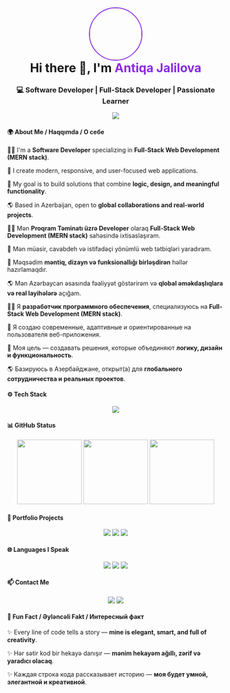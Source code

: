 <h1 align="center">
  <img src="https://raw.githubusercontent.com/codelady-ship/codelady-ship/main/profile.jpg" width="120" style="border-radius:50%; border:2px solid #8A2BE2;" />
  <br>
  Hi there 👋, I'm <span style="color:#8A2BE2">Antiqa Jalilova</span>
</h1>
<h3 align="center">💻 Software Developer | Full-Stack Developer | Passionate Learner</h3>
<p align="center">
  <img src="https://readme-typing-svg.herokuapp.com?font=Fira+Code&size=24&pause=1000&color=8A2BE2&width=500&lines=Creative+%26+modern+web+experiences...;Learning+every+day...;Collaborating+globally..." />
</p>

<h4>🌍 About Me / Haqqımda / О себе</h4>
<p>👩‍💻 I'm a <b>Software Developer</b> specializing in <b>Full-Stack Web Development (MERN stack)</b>.</p>
<p>🚀 I create modern, responsive, and user-focused web applications.</p>
<p>🎯 My goal is to build solutions that combine <b>logic, design, and meaningful functionality</b>.</p>
<p>🌎 Based in Azerbaijan, open to <b>global collaborations and real-world projects</b>.</p>

<p>👩‍💻 Mən <b>Proqram Təminatı üzrə Developer</b> olaraq <b>Full-Stack Web Development (MERN stack)</b> sahəsində ixtisaslaşıram.</p>
<p>🚀 Mən müasir, cavabdeh və istifadəçi yönümlü web tətbiqləri yaradıram.</p>
<p>🎯 Məqsədim <b>məntiq, dizayn və funksionallığı birləşdirən</b> həllər hazırlamaqdır.</p>
<p>🌎 Mən Azərbaycan əsasında fəaliyyət göstərirəm və <b>qlobal əməkdaşlıqlara və real layihələrə</b> açığam.</p>

<p>👩‍💻 Я <b>разработчик программного обеспечения</b>, специализуюсь на <b>Full-Stack Web Development (MERN stack)</b>.</p>
<p>🚀 Я создаю современные, адаптивные и ориентированные на пользователя веб-приложения.</p>
<p>🎯 Моя цель — создавать решения, которые объединяют <b>логику, дизайн и функциональность</b>.</p>
<p>🌎 Базируюсь в Азербайджане, открыт(а) для <b>глобального сотрудничества и реальных проектов</b>.</p>

<h4>⚙️ Tech Stack</h4>
<p align="center">
  <img src="https://skillicons.dev/icons?i=html,css,js,react,nodejs,express,mongodb,typescript,tailwind,bootstrap,git,github,vscode" />
</p>

<h4> 📊 GitHub Status</h4>
<p align="center">
  <img src="https://github-readme-stats.vercel.app/api?username=codelady-ship&show_icons=true&theme=radical&count_private=true" height="150" />
  <img src="https://github-readme-streak-stats.herokuapp.com/?user=codelady-ship&theme=radical" height="150" />
  <img src="https://github-readme-stats.vercel.app/api/top-langs/?username=codelady-ship&hide=jupyter%20notebook,html&layout=compact&theme=radical" height="150" />
</p>

<h4> 💼 Portfolio Projects</h4>
<p align="center">
  <a href="https://my-portfolio-zzqo-c3wfd4idc-codelady-ships-projects.vercel.app"><img src="https://img.shields.io/badge/Portfolio-View Projects-purple?style=for-the-badge&logo=vercel" /></a>
  <a href="https://github.com/codelady-ship/Java-Tasks-sep-oct/tree/main/src/tasklar"><img src="https://img.shields.io/badge/Project1-JAVA%20All%20tasks-blue?style=for-the-badge" /></a>
  <a href="https://github.com/codelady-ship/task7-front-end-for-task6-"><img src="https://img.shields.io/badge/Project2-MERN%20Stack-green?style=for-the-badge" /></a>
</p>

<h4>🌐 Languages I Speak</h4>
<p align="center">
  <img src="https://img.shields.io/badge/Azerbaijani-Native-orange?style=for-the-badge" />
  <img src="https://img.shields.io/badge/English-Fluent-blue?style=for-the-badge" />
  <img src="https://img.shields.io/badge/Russian-Intermediate-red?style=for-the-badge" />
</p>

<h4> 📫 Contact Me</h4>
<p align="center">
  <a href="mailto:jalilova.antiqa@gmail.com"><img src="https://img.shields.io/badge/Email-jalilova.antiqa%40gmail.com-red?style=for-the-badge&logo=gmail"></a>
  <a href="https://www.linkedin.com/in/entiqe-celilova?utm_source=share&utm_campaign=share_via&utm_content=profile&utm_medium=android_app"><img src="https://img.shields.io/badge/LinkedIn-Antiqa%20Jalilova-blue?style=for-the-badge&logo=linkedin"></a>
</p>

<h4>💬 Fun Fact / Əyləncəli Fakt / Интересный факт</h4>
<p>✨ Every line of code tells a story — <b>mine is elegant, smart, and full of creativity</b>.</p>
<p>✨ Hər sətir kod bir hekayə danışır — <b>mənim hekayəm ağıllı, zərif və yaradıcı olacaq</b>.</p>
<p>✨ Каждая строка кода рассказывает историю — <b>моя будет умной, элегантной и креативной</b>.</p>

